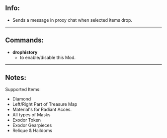 ## Info:

- Sends a message in proxy chat when selected items drop.

---

## Commands:

- **drophistory**
  - to enable/disable this Mod.

---

## Notes:

Supported Items:

- Diamond
- Left/Right Part of Treasure Map
- Material's for Radiant Acces.
- All types of Masks
- Exodor Token
- Exodor Gearpieces
- Relique & Haildoms
